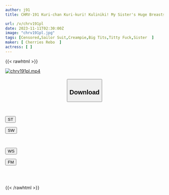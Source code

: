 ```yaml
---
author: j91
title: CHRV-191 Kuri-chan Kuri-kuri! Kuliniki! My Sister's Huge Breasts Are Worth Seeing! Short-sleeved Sailor Suit Raw Creampie! Cuteness That Surpasses AI Gravure Idols! I Cup 98cm Rinpyon

url: /v/chrv191pl
date: 2023-11-11T02:30:00Z
image: "chrv191pl.jpg"
tags: [Censored,Sailor Suit,Creampie,Big Tits,Titty Fuck,Sister	 ]
maker: [ Cherries Rebo  ]
actress: [ ]
---
```



{{< rawhtml >}}

<div class="video" data-videoid="LXaG63AlXdUy3G">
    <a href="javascript:;">
        <img src="https://my.j91.asia/v/chrv191pl/chrv191pl.jpg" width="WIDTH" height="HEIGHT" alt="chrv191pl.mp4" loading="lazy">
    </a>
</div>

<script type="text/javascript" src="https://j91.asia/asset/on-demand-st.js"></script>

<br>
  <link rel="stylesheet" href="https://j91.asia/asset/bs5.css">
  
  <center>
  <button class="btn btn-primary" type="button" data-bs-toggle="collapse" data-bs-target=".multi-collapse" aria-expanded="false" aria-controls="multiCollapseExample1 multiCollapseExample2"><h2>Download</h2></button></center>
</p>
<div class="row">
  <div class="col">
    <div class="collapse multi-collapse" id="multiCollapseExample1">
      <div class="card card-body">
	      	      <br>
<div class="buttons">  
<p><a href="https://streamtape.to/v/LXaG63AlXdUy3G" target="_blank"><button class="btn-hover color-3"><i class="fa fa-download"></i> ST</button></a></p>
<p><a href="https://sfastwish.com/wtc42rgd2qf8" target="_blank"><button class="btn-hover color-2"><i class="fa fa-download"></i> SW</button></a></p></div>
    </div>
  </div>
</div>
  <div class="col">
    <div class="collapse multi-collapse" id="multiCollapseExample2">
      <div class="card card-body">
	      <br>
<div class="buttons">
<p><a href="javascript:;" target="_blank"><button class="btn-hover color-9"><i class="fa fa-download"></i> WS</button></a></p>
<p><a href="javascript:;" target="_blank"><button class="btn-hover color-8"><i class="fa fa-download"></i> FM</button></a></p></div>
<br><br>
      </div>
    </div>
  </div>
</div>

{{< /rawhtml >}}
